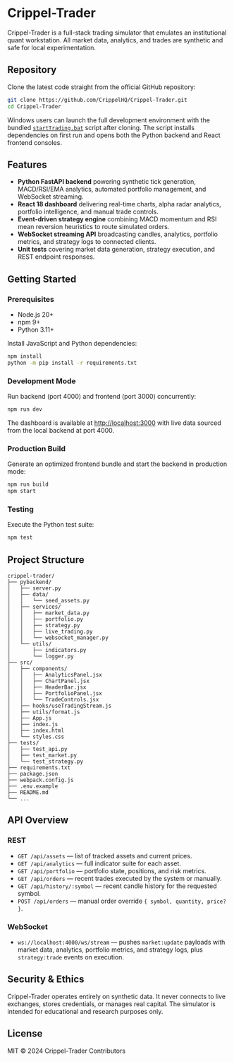 # Crippel-Trader

Crippel-Trader is a full-stack trading simulator that emulates an institutional quant workstation. All market data, analytics, and trades are synthetic and safe for local experimentation.

## Repository

Clone the latest code straight from the official GitHub repository:

```bash
git clone https://github.com/CrippelHQ/Crippel-Trader.git
cd Crippel-Trader
```

Windows users can launch the full development environment with the bundled [`startTrading.bat`](startTrading.bat) script after cloning. The script installs dependencies on first run and opens both the Python backend and React frontend consoles.

## Features

- **Python FastAPI backend** powering synthetic tick generation, MACD/RSI/EMA analytics, automated portfolio management, and WebSocket streaming.
- **React 18 dashboard** delivering real-time charts, alpha radar analytics, portfolio intelligence, and manual trade controls.
- **Event-driven strategy engine** combining MACD momentum and RSI mean reversion heuristics to route simulated orders.
- **WebSocket streaming API** broadcasting candles, analytics, portfolio metrics, and strategy logs to connected clients.
- **Unit tests** covering market data generation, strategy execution, and REST endpoint responses.

## Getting Started

### Prerequisites

- Node.js 20+
- npm 9+
- Python 3.11+

Install JavaScript and Python dependencies:

```bash
npm install
python -m pip install -r requirements.txt
```

### Development Mode

Run backend (port 4000) and frontend (port 3000) concurrently:

```bash
npm run dev
```

The dashboard is available at [http://localhost:3000](http://localhost:3000) with live data sourced from the local backend at port 4000.

### Production Build

Generate an optimized frontend bundle and start the backend in production mode:

```bash
npm run build
npm start
```

### Testing

Execute the Python test suite:

```bash
npm test
```

## Project Structure

```
crippel-trader/
├── pybackend/
│   ├── server.py
│   ├── data/
│   │   └── seed_assets.py
│   ├── services/
│   │   ├── market_data.py
│   │   ├── portfolio.py
│   │   ├── strategy.py
│   │   ├── live_trading.py
│   │   └── websocket_manager.py
│   └── utils/
│       ├── indicators.py
│       └── logger.py
├── src/
│   ├── components/
│   │   ├── AnalyticsPanel.jsx
│   │   ├── ChartPanel.jsx
│   │   ├── HeaderBar.jsx
│   │   ├── PortfolioPanel.jsx
│   │   └── TradeControls.jsx
│   ├── hooks/useTradingStream.js
│   ├── utils/format.js
│   ├── App.js
│   ├── index.js
│   ├── index.html
│   └── styles.css
├── tests/
│   ├── test_api.py
│   ├── test_market.py
│   └── test_strategy.py
├── requirements.txt
├── package.json
├── webpack.config.js
├── .env.example
├── README.md
└── ...
```

## API Overview

### REST

- `GET /api/assets` — list of tracked assets and current prices.
- `GET /api/analytics` — full indicator suite for each asset.
- `GET /api/portfolio` — portfolio state, positions, and risk metrics.
- `GET /api/orders` — recent trades executed by the system or manually.
- `GET /api/history/:symbol` — recent candle history for the requested symbol.
- `POST /api/orders` — manual order override `{ symbol, quantity, price? }`.

### WebSocket

- `ws://localhost:4000/ws/stream` — pushes `market:update` payloads with market data, analytics, portfolio metrics, and strategy logs, plus `strategy:trade` events on execution.

## Security & Ethics

Crippel-Trader operates entirely on synthetic data. It never connects to live exchanges, stores credentials, or manages real capital. The simulator is intended for educational and research purposes only.

## License

MIT © 2024 Crippel-Trader Contributors
